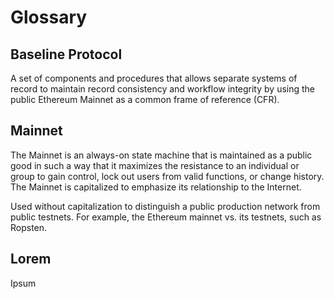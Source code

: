 # Glossary

## Baseline Protocol

A set of components and procedures that allows separate systems of record to maintain record consistency and workflow integrity by using the public Ethereum Mainnet as a common frame of reference \(CFR\). 

## **Mainnet**

The Mainnet is an always-on state machine that is maintained as a public good in such a way that it maximizes the resistance to an individual or group to gain control, lock out users from valid functions, or change history. The Mainnet is capitalized to emphasize its relationship to the Internet.   
  
Used without capitalization to distinguish a public production network from public testnets. For example, the Ethereum mainnet vs. its testnets, such as Ropsten.  

## Lorem

Ipsum



